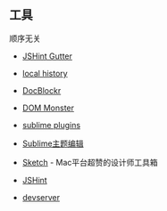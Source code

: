 ## 工具

顺序无关

- [JSHint Gutter](https://github.com/victorporof/Sublime-JSHint)
- [local history](https://github.com/vishr/local-history)
- [DocBlockr](https://github.com/spadgos/sublime-jsdocs)
- [DOM Monster](http://mir.aculo.us/dom-monster/)
- [sublime plugins](https://sublime.wbond.net/)
- [Sublime主题编辑](http://tmtheme-editor.herokuapp.com/)

- [Sketch](http://www.bohemiancoding.com/sketch/) - Mac平台超赞的设计师工具箱

- [JSHint](http://www.jshint.com/)

- [devserver](https://npmjs.org/package/devserver)